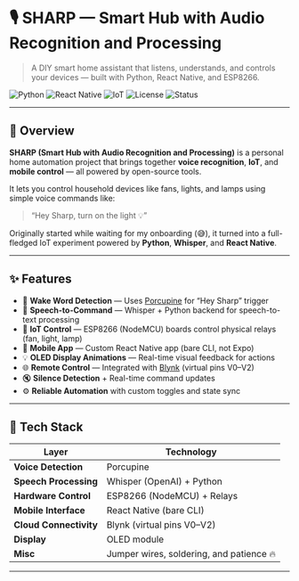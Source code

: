 # 🎙️ SHARP — Smart Hub with Audio Recognition and Processing

> A DIY smart home assistant that listens, understands, and controls your devices — built with Python, React Native, and ESP8266.  

![Python](https://img.shields.io/badge/Python-3.10%2B-blue?logo=python)
![React Native](https://img.shields.io/badge/React%20Native-bare--CLI-61DBFB?logo=react)
![IoT](https://img.shields.io/badge/IoT-ESP8266-orange?logo=arduino)
![License](https://img.shields.io/badge/license-MIT-green)
![Status](https://img.shields.io/badge/status-Work%20in%20Progress-yellow)

---

## 🧠 Overview

**SHARP (Smart Hub with Audio Recognition and Processing)** is a personal home automation project that brings together **voice recognition**, **IoT**, and **mobile control** — all powered by open-source tools.

It lets you control household devices like fans, lights, and lamps using simple voice commands like:

> “Hey Sharp, turn on the light 💡”

Originally started while waiting for my onboarding (😅), it turned into a full-fledged IoT experiment powered by **Python**, **Whisper**, and **React Native**.

---

## ✨ Features

- 🎤 **Wake Word Detection** — Uses [Porcupine](https://picovoice.ai/platform/porcupine/) for “Hey Sharp” trigger  
- 🧠 **Speech-to-Command** — Whisper + Python backend for speech-to-text processing  
- 🔌 **IoT Control** — ESP8266 (NodeMCU) boards control physical relays (fan, light, lamp)  
- 📱 **Mobile App** — Custom React Native app (bare CLI, not Expo)  
- 💡 **OLED Display Animations** — Real-time visual feedback for actions  
- 🌐 **Remote Control** — Integrated with [Blynk](https://blynk.io/) (virtual pins V0–V2)  
- 🔇 **Silence Detection** + Real-time command updates  
- ⚙️ **Reliable Automation** with custom toggles and state sync

---

## 🧩 Tech Stack

| Layer | Technology |
|-------|-------------|
| **Voice Detection** | Porcupine |
| **Speech Processing** | Whisper (OpenAI) + Python |
| **Hardware Control** | ESP8266 (NodeMCU) + Relays |
| **Mobile Interface** | React Native (bare CLI) |
| **Cloud Connectivity** | Blynk (virtual pins V0–V2) |
| **Display** | OLED module |
| **Misc** | Jumper wires, soldering, and patience 🔥 |

---
